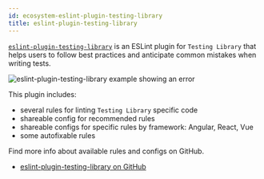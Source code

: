 ```yaml
---
id: ecosystem-eslint-plugin-testing-library
title: eslint-plugin-testing-library
---
```


[`eslint-plugin-testing-library`][gh] is an ESLint plugin for `Testing Library`
that helps users to follow best practices and anticipate common mistakes when
writing tests.

![eslint-plugin-testing-library example showing an error](https://i.imgur.com/UKr9jVk.png)

This plugin includes:

- several rules for linting `Testing Library` specific code
- shareable config for recommended rules
- shareable configs for specific rules by framework: Angular, React, Vue
- some autofixable rules

Find more info about available rules and configs on GitHub.

- [eslint-plugin-testing-library on GitHub][gh]

[gh]: https://github.com/Belco90/eslint-plugin-testing-library

